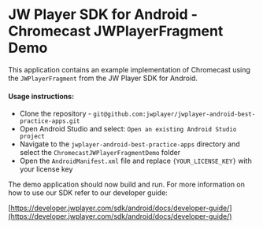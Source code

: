 # JW Player SDK for Android - Chromecast JWPlayerFragment Demo

This application contains an example implementation of Chromecast using the `JWPlayerFragment` from the JW Player SDK for Android.

#### Usage instructions:

- Clone the repository - `git@github.com:jwplayer/jwplayer-android-best-practice-apps.git`
- Open Android Studio and select: `Open an existing Android Studio project`
- Navigate to the `jwplayer-android-best-practice-apps` directory and select the `ChromecastJWPlayerFragmentDemo` folder
- Open the `AndroidManifest.xml` file and replace `{YOUR_LICENSE_KEY}` with your license key

The demo application should now build and run. For more information on how to use our SDK refer to our developer guide:

[https://developer.jwplayer.com/sdk/android/docs/developer-guide/](https://developer.jwplayer.com/sdk/android/docs/developer-guide/)